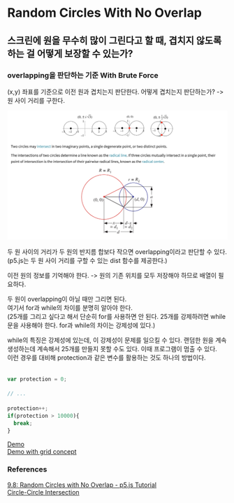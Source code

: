 # Random Circles With No Overlap

## 스크린에 원을 무수히 많이 그린다고 할 때, 겹치지 않도록 하는 걸 어떻게 보장할 수 있는가?

### overlapping을 판단하는 기준 With Brute Force

(x,y) 좌표를 기준으로 이전 원과 겹치는지 판단한다. 어떻게 겹치는지 판단하는가? -> 원 사이 거리를 구한다.

![alt text](./images/image.png)

두 원 사이의 거리가 두 원의 반지름 합보다 작으면 overlapping이라고 판단할 수 있다.<br>
(p5.js는 두 원 사이 거리를 구할 수 있는 dist 함수를 제공한다.)

이전 원의 정보를 기억해야 한다. -> 원의 기존 위치를 모두 저장해야 하므로 배열이 필요하다.

두 원이 overlapping이 아닐 때만 그리면 된다.<br>
여기서 for과 while의 차이를 분명히 알아야 한다.<br>
(25개를 그리고 싶다고 해서 단순히 for를 사용하면 안 된다. 25개를 강제하려면 while 문을 사용해야 한다. for과 while의 차이는 강제성에 있다.)

while의 특징은 강제성에 있는데, 이 강제성이 문제를 일으킬 수 있다. 랜덤한 원을 계속 생성하는데 계속해서 25개를 만들지 못할 수도 있다. 이때 프로그램이 멈출 수 있다.<br>
이런 경우를 대비해 protection과 같은 변수를 활용하는 것도 하나의 방법이다.

```js

var protection = 0;

// ...

protection++;
if(protection > 10000){
  break;
}
```

[Demo](https://editor.p5js.org/wooleejaan/full/73qnHAF7R)<br>
[Demo with grid concept](https://editor.p5js.org/wooleejaan/full/DZC_OWA0s)<br>

### References

[9.8: Random Circles with No Overlap - p5.js Tutorial](https://www.youtube.com/watch?v=XATr_jdh-44&t=1s)<br>
[Circle-Circle Intersection](https://mathworld.wolfram.com/Circle-CircleIntersection.html)<br>

